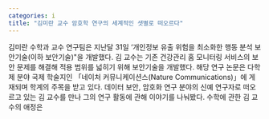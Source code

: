 ```yaml
---
categories: i
title: "김미란 교수 암호학 연구의 세계적인 샛별로 떠오르다"
---
```

김미란 수학과 교수 연구팀은 지난달 31일 ‘개인정보 유출 위험을 최소화한 행동 분석 보안기술(이하 보안기술)"을 개발했다. 김 교수는 기존 건강관리 홈 모니터링 서비스의 보안 문제를 해결해 적용 범위를 넓히기 위해 보안기술을 개발했다. 해당 연구 논문은 다학제 분야 국제 학술지인 「네이처 커뮤니케이션스(Nature Communications)」에 게재되며 학계의 주목을 받고 있다. 데이터 보안, 암호화 연구 분야의 신예 연구자로 떠오르고 있는 김 교수를 만나 그의 연구 활동에 관해 이야기를 나눠봤다. 수학에 관한 김 교수의 애정은